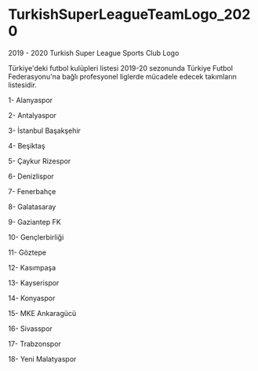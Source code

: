 # TurkishSuperLeagueTeamLogo_2020

2019 - 2020 Turkish Super League Sports Club Logo

Türkiye'deki futbol kulüpleri listesi 2019-20 sezonunda Türkiye Futbol Federasyonu'na bağlı profesyonel liglerde mücadele edecek takımların listesidir.

1- Alanyaspor

2- Antalyaspor

3- İstanbul Başakşehir

4- Beşiktaş

5- Çaykur Rizespor

6- Denizlispor

7- Fenerbahçe

8- Galatasaray

9- Gaziantep FK

10- Gençlerbirliği

11- Göztepe

12- Kasımpaşa

13- Kayserispor

14- Konyaspor

15- MKE Ankaragücü

16- Sivasspor

17- Trabzonspor

18- Yeni Malatyaspor
